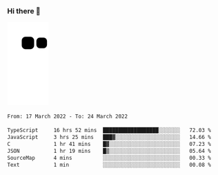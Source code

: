 ### Hi there 👋
![Alt text](https://raw.githubusercontent.com/romain22222/romain22222/output/github-contribution-grid-snake.svg)

<!--START_SECTION:waka-->

```text
From: 17 March 2022 - To: 24 March 2022

TypeScript     16 hrs 52 mins  ██████████████████░░░░░░░   72.03 %
JavaScript     3 hrs 25 mins   ███▓░░░░░░░░░░░░░░░░░░░░░   14.66 %
C              1 hr 41 mins    █▓░░░░░░░░░░░░░░░░░░░░░░░   07.23 %
JSON           1 hr 19 mins    █▒░░░░░░░░░░░░░░░░░░░░░░░   05.64 %
SourceMap      4 mins          ░░░░░░░░░░░░░░░░░░░░░░░░░   00.33 %
Text           1 min           ░░░░░░░░░░░░░░░░░░░░░░░░░   00.08 %
```

<!--END_SECTION:waka-->
<!--
**romain22222/romain22222** is a ✨ _special_ ✨ repository because its `README.md` (this file) appears on your GitHub profile.

Here are some ideas to get you started:

- 🔭 I’m currently working on ...
- 🌱 I’m currently learning ...
- 👯 I’m looking to collaborate on ...
- 🤔 I’m looking for help with ...
- 💬 Ask me about ...
- 📫 How to reach me: ...
- 😄 Pronouns: ...
- ⚡ Fun fact: ...
-->

